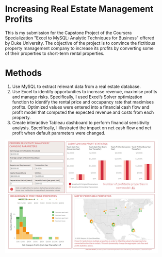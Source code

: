 # Increasing Real Estate Management Profits
This is my submission for the Capstone Project of the Coursera Specialization "Excel to MySQL: Analytic Techniques for Business" offered by Duke University. The objective of the project is to convince the fictitious property management company to increase its profits by converting some of their properties to short-term rental properties. 

# Methods
1) Use MySQL to extract relevant data from a real estate database. 
2) Use Excel to identify opportunities to increase revenue, maximise profits and manage risks. Specifically, I used Excel’s Solver optimization function to identify the rental price and occupancy rate that maximises profits. Optimized values were entered into a financial cash flow and profit model that computed the expected revenue and costs from each property.
3) Create interactive Tableau dashboard to perform financial sensitivity analysis. Specifically, I illustrated the impact on net cash flow and net profit when default parameters were changed.

<img src="Dashboard.jpg"/>
